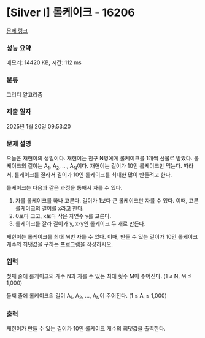# [Silver I] 롤케이크 - 16206 

[문제 링크](https://www.acmicpc.net/problem/16206) 

### 성능 요약

메모리: 14420 KB, 시간: 112 ms

### 분류

그리디 알고리즘

### 제출 일자

2025년 1월 20일 09:53:20

### 문제 설명

<p>오늘은 재현이의 생일이다. 재현이는 친구 N명에게 롤케이크를 1개씩 선물로 받았다. 롤케이크의 길이는 A<sub>1</sub>, A<sub>2</sub>, ..., A<sub>N</sub>이다. 재현이는 길이가 10인 롤케이크만 먹는다. 따라서, 롤케이크를 잘라서 길이가 10인 롤케이크를 최대한 많이 만들려고 한다.</p>

<p>롤케이크는 다음과 같은 과정을 통해서 자를 수 있다.</p>

<ol>
	<li>자를 롤케이크를 하나 고른다. 길이가 1보다 큰 롤케이크만 자를 수 있다. 이때, 고른 롤케이크의 길이를 x라고 한다.</li>
	<li>0보다 크고, x보다 작은 자연수 y를 고른다.</li>
	<li>롤케이크를 잘라 길이가 y, x-y인 롤케이크 두 개로 만든다.</li>
</ol>

<p>재현이는 롤케이크를 최대 M번 자를 수 있다. 이때, 만들 수 있는 길이가 10인 롤케이크 개수의 최댓값을 구하는 프로그램을 작성하시오.</p>

### 입력 

 <p>첫째 줄에 롤케이크의 개수 N과 자를 수 있는 최대 횟수 M이 주어진다. (1 ≤ N, M ≤ 1,000)</p>

<p>둘째 줄에 롤케이크의 길이 A<sub>1</sub>, A<sub>2</sub>, ..., A<sub>N</sub>이 주어진다. (1 ≤ A<sub>i</sub> ≤ 1,000)</p>

### 출력 

 <p>재현이가 만들 수 있는 길이가 10인 롤케이크 개수의 최댓값을 출력한다.</p>

